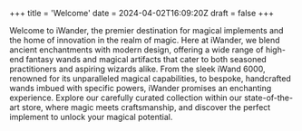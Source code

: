 +++
title = 'Welcome'
date = 2024-04-02T16:09:20Z
draft = false
+++

Welcome to iWander, the premier destination for magical implements and the home of innovation in the realm of 
magic. Here at iWander, we blend ancient enchantments with modern design, offering a wide range of high-end 
fantasy wands and magical artifacts that cater to both seasoned practitioners and aspiring wizards alike. From the 
sleek iWand 6000, renowned for its unparalleled magical capabilities, to bespoke, handcrafted wands imbued with 
specific powers, iWander promises an enchanting experience. Explore our carefully curated collection within our 
state-of-the-art store, where magic meets craftsmanship, and discover the perfect implement to unlock your magical 
potential.

